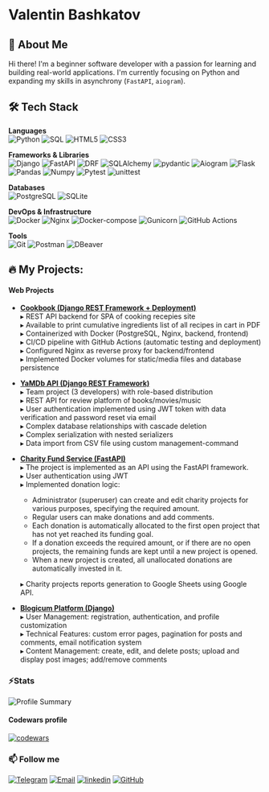# Valentin Bashkatov

## 🚀 About Me

Hi there! I'm a beginner software developer with a passion for learning and building real-world applications. I'm currently focusing on Python and expanding my skills in asynchrony (`FastAPI`, `aiogram`).


## 🛠️ Tech Stack

**Languages**  
![Python](https://img.shields.io/badge/-Python-3776AB?logo=python&logoColor=yellow)
![SQL](https://img.shields.io/badge/-SQL-003B57)
![HTML5](https://img.shields.io/badge/-HTML5-E34F26?logo=html5&logoColor=white)
![CSS3](https://img.shields.io/badge/-CSS3-1572B6?logo=css3&logoColor=white)

**Frameworks & Libraries**  
![Django](https://img.shields.io/badge/-Django-092E20?logo=django&logoColor=white)
![FastAPI](https://img.shields.io/badge/FastAPI-005571?logo=fastapi)
![DRF](https://img.shields.io/badge/-DRF%20(Django%20REST)-8C1D40?logo=django&logoColor=white)
![SQLAlchemy](https://img.shields.io/badge/SQLAlchemy-768776?logo=sqlalchemy&logoColor=D71F00)
![pydantic](https://img.shields.io/badge/pydantic-E92063?logo=pydantic)
![Aiogram](https://img.shields.io/badge/-Aiogram-2CA5E0?logo=telegram&logoColor=white)
![Flask](https://img.shields.io/badge/Flask-000000?logo=flask)
![Pandas](https://img.shields.io/badge/Pandas-150458?slogo=pandas)
![Numpy](https://img.shields.io/badge/Numpy-013243?logo=numpy)
![Pytest](https://img.shields.io/badge/-Pytest-0A9EDC?logo=pytest&logoColor=white)
![unittest](https://img.shields.io/badge/-unittest-3776AB?logo=python&logoColor=white)

**Databases**  
![PostgreSQL](https://img.shields.io/badge/-PostgreSQL-4169E1?logo=postgresql&logoColor=white)
![SQLite](https://img.shields.io/badge/-SQLite-003B57?logo=sqlite&logoColor=white)

**DevOps & Infrastructure**  
![Docker](https://img.shields.io/badge/Docker-2496ED?logo=docker&logoColor=white)
![Nginx](https://img.shields.io/badge/Nginx-009639?logo=nginx&logoColor=white)
![Docker-compose](https://img.shields.io/badge/Docker_compose-2496ED?logo=docker&logoColor=white)
![Gunicorn](https://img.shields.io/badge/gunicorn-%298729.svg?logo=gunicorn&logoColor=white)
![GitHub Actions](https://img.shields.io/badge/GitHub_Actions-2088FF?style=flat&logo=githubactions&logoColor=white)

**Tools**  
![Git](https://img.shields.io/badge/Git-F05032?logo=git&logoColor=white)
![Postman](https://img.shields.io/badge/Postman-FF6C37?logo=postman&logoColor=white)
![DBeaver](https://img.shields.io/badge/DBeaver-382923?logo=dbeaver&logoColor=white)


## 🔥 My Projects:

#### **Web Projects**

- [**Cookbook (Django REST Framework + Deployment)**](https://github.com/bashval/cookbook)  
  ▸ REST API backend for SPA of cooking recepies site  
  ▸ Available to print cumulative ingredients list of all recipes in cart in PDF  
  ▸ Containerized with Docker (PostgreSQL, Nginx, backend, frontend)  
  ▸ CI/CD pipeline with GitHub Actions (automatic testing and deployment)  
  ▸ Configured Nginx as reverse proxy for backend/frontend  
  ▸ Implemented Docker volumes for static/media files and database persistence 

- [**YaMDb API (Django REST Framework)**](https://github.com/bashval/api_yamdb)  
  ▸ Team project (3 developers) with role-based distribution  
  ▸ REST API for review platform of books/movies/music  
  ▸ User authentication implemented using JWT token with data verification and password reset via email  
  ▸ Complex database relationships with cascade deletion  
  ▸ Complex serialization with nested serializers   
  ▸ Data import from CSV file using custom management-command

- [**Charity Fund Service (FastAPI)**](https://github.com/bashval/charity_fund_service)  
  ▸ The project is implemented as an API using the FastAPI framework.  
  ▸ User authentication using JWT  
  ▸ Implemented donation logic:
    - Administrator (superuser) can create and edit charity projects for various purposes, specifying the required amount.
    - Regular users can make donations and add comments.
    - Each donation is automatically allocated to the first open project that has not yet reached its funding goal.
    - If a donation exceeds the required amount, or if there are no open projects, the remaining funds are kept until a new project is opened.
    - When a new project is created, all unallocated donations are automatically invested in it.

  ▸ Charity projects reports generation to Google Sheets using Google API.

- [**Blogicum Platform (Django)**](https://github.com/bashval/django_sprint4)  
  ▸ User Management: registration, authentication, and profile customization  
  ▸ Technical Features: custom error pages, pagination for posts and comments, email notification system  
  ▸ Content Management: create, edit, and delete posts; upload and display post images; add/remove comments  


### ⚡Stats

![Profile Summary](http://github-profile-summary-cards.vercel.app/api/cards/profile-details?username=bashval&theme=vue)


#### Codewars profile

[![codewars](https://www.codewars.com/users/bashval/badges/large?theme=light)](https://www.codewars.com/users/bashval)


### 📫 Follow me

[![Telegram](https://img.shields.io/badge/-Telegram-26A5E4?style=flat&logo=Telegram&logoColor=white)](https://t.me/kraffc)
[![Email](https://img.shields.io/badge/-Email-D14836?style=flat&logo=Gmail&logoColor=white)](mailto:jard.mozq@gmail.com)
[![linkedin](https://img.shields.io/badge/LinkedIn-0075B5?&style=flat&logo=linkedin&logoColor=white)](https://www.linkedin.com/in/valentin-bashkatov/)
[![GitHub](https://img.shields.io/badge/github-%23404040?&style=flat&logo=github&logoColor=white)](https://github.com/bashval)
